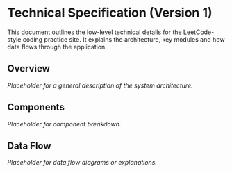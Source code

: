 # Technical Specification (Version 1)

This document outlines the low-level technical details for the LeetCode-style coding practice site. It explains the architecture, key modules and how data flows through the application.

## Overview

*Placeholder for a general description of the system architecture.*

## Components

*Placeholder for component breakdown.*

## Data Flow

*Placeholder for data flow diagrams or explanations.*
